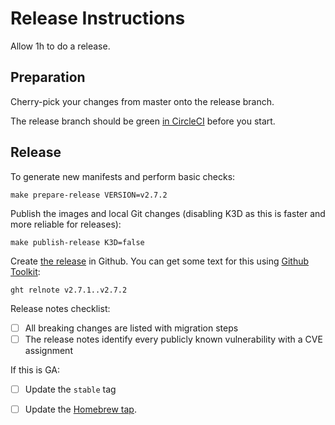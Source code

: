 # Release Instructions

Allow 1h to do a release.

## Preparation

Cherry-pick your changes from master onto the release branch.

The release branch should be green [in CircleCI](https://app.circleci.com/github/argoproj/argo/pipelines) before you start.

## Release

To generate new manifests and perform basic checks:

    make prepare-release VERSION=v2.7.2

Publish the images and local Git changes (disabling K3D as this is faster and more reliable for releases):

    make publish-release K3D=false

Create [the release](https://github.com/argoproj/argo/releases) in Github. You can get some text for this using [Github Toolkit](https://github.com/alexec/github-toolkit):

    ght relnote v2.7.1..v2.7.2

Release notes checklist:

* [ ] All breaking changes are listed with migration steps
* [ ] The release notes identify every publicly known vulnerability with a CVE assignment 

If this is GA:

* [ ] Update the `stable` tag
* [ ] Update the [Homebrew tap](https://github.com/argoproj/homebrew-tap).
 
